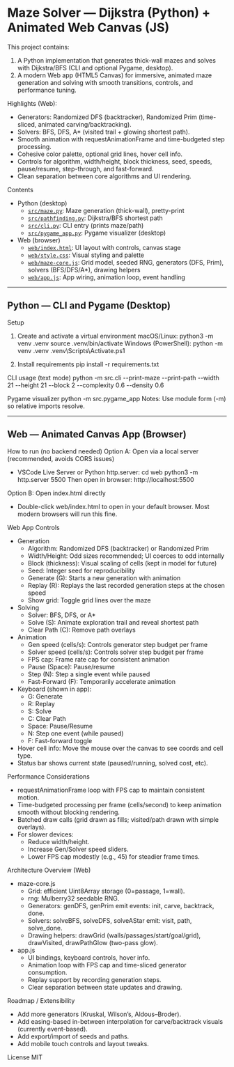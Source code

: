 # Maze Solver — Dijkstra (Python) + Animated Web Canvas (JS)

This project contains:
1) A Python implementation that generates thick-wall mazes and solves with Dijkstra/BFS (CLI and optional Pygame, desktop).
2) A modern Web app (HTML5 Canvas) for immersive, animated maze generation and solving with smooth transitions, controls, and performance tuning.

Highlights (Web):
- Generators: Randomized DFS (backtracker), Randomized Prim (time-sliced, animated carving/backtracking).
- Solvers: BFS, DFS, A* (visited trail + glowing shortest path).
- Smooth animation with requestAnimationFrame and time-budgeted step processing.
- Cohesive color palette, optional grid lines, hover cell info.
- Controls for algorithm, width/height, block thickness, seed, speeds, pause/resume, step-through, and fast-forward.
- Clean separation between core algorithms and UI rendering.

Contents
- Python (desktop)
  - [`src/maze.py`](src/maze.py): Maze generation (thick-wall), pretty-print
  - [`src/pathfinding.py`](src/pathfinding.py): Dijkstra/BFS shortest path
  - [`src/cli.py`](src/cli.py): CLI entry (prints maze/path)
  - [`src/pygame_app.py`](src/pygame_app.py): Pygame visualizer (desktop)
- Web (browser)
  - [`web/index.html`](web/index.html): UI layout with controls, canvas stage
  - [`web/style.css`](web/style.css): Visual styling and palette
  - [`web/maze-core.js`](web/maze-core.js): Grid model, seeded RNG, generators (DFS, Prim), solvers (BFS/DFS/A*), drawing helpers
  - [`web/app.js`](web/app.js): App wiring, animation loop, event handling

------------------------------------------------------------
Python — CLI and Pygame (Desktop)
------------------------------------------------------------

Setup
1) Create and activate a virtual environment
   macOS/Linux:
     python3 -m venv .venv
     source .venv/bin/activate
   Windows (PowerShell):
     python -m venv .venv
     .venv\Scripts\Activate.ps1

2) Install requirements
   pip install -r requirements.txt

CLI usage (text mode)
   python -m src.cli --print-maze --print-path --width 21 --height 21 --block 2 --complexity 0.6 --density 0.6

Pygame visualizer
   python -m src.pygame_app
Notes: Use module form (-m) so relative imports resolve.

------------------------------------------------------------
Web — Animated Canvas App (Browser)
------------------------------------------------------------

How to run (no backend needed)
Option A: Open via a local server (recommended, avoids CORS issues)
- VSCode Live Server or Python http.server:
  cd web
  python3 -m http.server 5500
Then open in browser: http://localhost:5500

Option B: Open index.html directly
- Double-click web/index.html to open in your default browser. Most modern browsers will run this fine.

Web App Controls
- Generation
  - Algorithm: Randomized DFS (backtracker) or Randomized Prim
  - Width/Height: Odd sizes recommended; UI coerces to odd internally
  - Block (thickness): Visual scaling of cells (kept in model for future)
  - Seed: Integer seed for reproducibility
  - Generate (G): Starts a new generation with animation
  - Replay (R): Replays the last recorded generation steps at the chosen speed
  - Show grid: Toggle grid lines over the maze
- Solving
  - Solver: BFS, DFS, or A*
  - Solve (S): Animate exploration trail and reveal shortest path
  - Clear Path (C): Remove path overlays
- Animation
  - Gen speed (cells/s): Controls generator step budget per frame
  - Solver speed (cells/s): Controls solver step budget per frame
  - FPS cap: Frame rate cap for consistent animation
  - Pause (Space): Pause/resume
  - Step (N): Step a single event while paused
  - Fast-Forward (F): Temporarily accelerate animation
- Keyboard (shown in app):
  - G: Generate
  - R: Replay
  - S: Solve
  - C: Clear Path
  - Space: Pause/Resume
  - N: Step one event (while paused)
  - F: Fast-forward toggle
- Hover cell info: Move the mouse over the canvas to see coords and cell type.
- Status bar shows current state (paused/running, solved cost, etc).

Performance Considerations
- requestAnimationFrame loop with FPS cap to maintain consistent motion.
- Time-budgeted processing per frame (cells/second) to keep animation smooth without blocking rendering.
- Batched draw calls (grid drawn as fills; visited/path drawn with simple overlays).
- For slower devices:
  - Reduce width/height.
  - Increase Gen/Solver speed sliders.
  - Lower FPS cap modestly (e.g., 45) for steadier frame times.

Architecture Overview (Web)
- maze-core.js
  - Grid: efficient Uint8Array storage (0=passage, 1=wall).
  - rng: Mulberry32 seedable RNG.
  - Generators: genDFS, genPrim emit events: init, carve, backtrack, done.
  - Solvers: solveBFS, solveDFS, solveAStar emit: visit, path, solve_done.
  - Drawing helpers: drawGrid (walls/passages/start/goal/grid), drawVisited, drawPathGlow (two-pass glow).
- app.js
  - UI bindings, keyboard controls, hover info.
  - Animation loop with FPS cap and time-sliced generator consumption.
  - Replay support by recording generation steps.
  - Clear separation between state updates and drawing.

Roadmap / Extensibility
- Add more generators (Kruskal, Wilson’s, Aldous–Broder).
- Add easing-based in-between interpolation for carve/backtrack visuals (currently event-based).
- Add export/import of seeds and paths.
- Add mobile touch controls and layout tweaks.

License
MIT